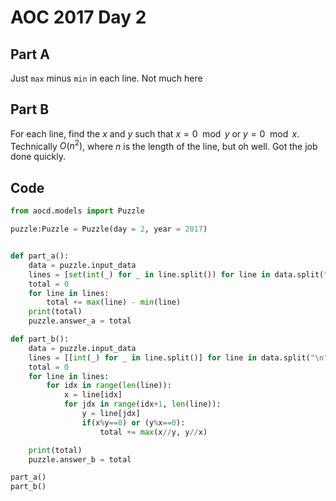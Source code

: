 # AOC 2017 Day 2

## Part A

Just `max` minus `min` in each line. Not much here

## Part B

For each line, find the $x$ and $y$ such that $x=0 \mod y$ or $y=0\mod x$. Technically $O(n^2)$, where $n$ is the length of the line, but oh well. Got the job done quickly. 

## Code

```python
from aocd.models import Puzzle

puzzle:Puzzle = Puzzle(day = 2, year = 2017)


def part_a():
    data = puzzle.input_data
    lines = [set(int(_) for _ in line.split()) for line in data.split("\n")]
    total = 0
    for line in lines:
        total += max(line) - min(line)
    print(total)
    puzzle.answer_a = total

def part_b():
    data = puzzle.input_data
    lines = [[int(_) for _ in line.split()] for line in data.split("\n")]
    total = 0
    for line in lines:
        for idx in range(len(line)):
            x = line[idx]
            for jdx in range(idx+1, len(line)):
                y = line[jdx]
                if(x%y==0) or (y%x==0):
                    total += max(x//y, y//x)

    print(total)
    puzzle.answer_b = total

part_a()
part_b()
```